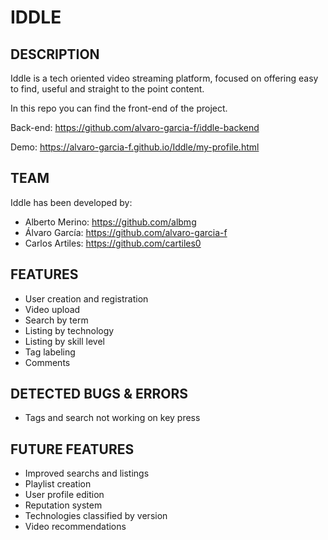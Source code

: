 # IDDLE 
## DESCRIPTION
Iddle is a tech oriented video streaming platform, focused on offering easy to find, useful and straight to the point content.

In this repo you can find the front-end of the project. 

Back-end: https://github.com/alvaro-garcia-f/iddle-backend

Demo: https://alvaro-garcia-f.github.io/Iddle/my-profile.html

## TEAM

Iddle has been developed by:

- Alberto Merino: https://github.com/albmg
- Álvaro García: https://github.com/alvaro-garcia-f
- Carlos Artiles: https://github.com/cartiles0

## FEATURES

- User creation and registration
- Video upload
- Search by term
- Listing by technology
- Listing by skill level
- Tag labeling
- Comments

## DETECTED BUGS & ERRORS
- Tags and search not working on key press

## FUTURE FEATURES
- Improved searchs and listings
- Playlist creation
- User profile edition
- Reputation system
- Technologies classified by version
- Video recommendations
